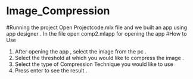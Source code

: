 # Image_Compression
#Running the project 
Open Projectcode.mlx file and we built an app using app designer . In the file open comp2.mlapp for opening the app 
#How to Use
1. After opening the app , select the image from the pc .
2. Select the threshold at which you would like to compress the image . 
3. Select the type of Compression Technique you would like to use
4. Press enter to see the result . 

